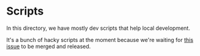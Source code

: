# Scripts

In this directory, we have mostly dev scripts that help local development.

It's a bunch of hacky scripts at the moment because we're waiting for [this
issue](https://github.com/redpanda-data/redpanda/pull/4966) to be merged and
released.
